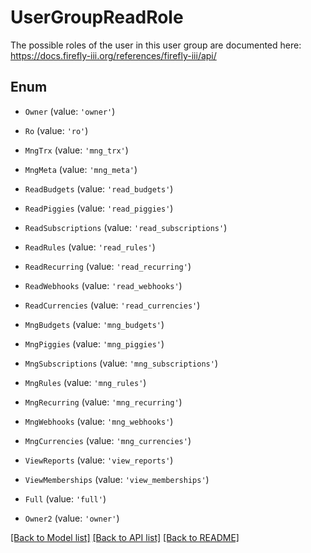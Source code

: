 # UserGroupReadRole

The possible roles of the user in this user group are documented here: https://docs.firefly-iii.org/references/firefly-iii/api/ 

## Enum

* `Owner` (value: `'owner'`)

* `Ro` (value: `'ro'`)

* `MngTrx` (value: `'mng_trx'`)

* `MngMeta` (value: `'mng_meta'`)

* `ReadBudgets` (value: `'read_budgets'`)

* `ReadPiggies` (value: `'read_piggies'`)

* `ReadSubscriptions` (value: `'read_subscriptions'`)

* `ReadRules` (value: `'read_rules'`)

* `ReadRecurring` (value: `'read_recurring'`)

* `ReadWebhooks` (value: `'read_webhooks'`)

* `ReadCurrencies` (value: `'read_currencies'`)

* `MngBudgets` (value: `'mng_budgets'`)

* `MngPiggies` (value: `'mng_piggies'`)

* `MngSubscriptions` (value: `'mng_subscriptions'`)

* `MngRules` (value: `'mng_rules'`)

* `MngRecurring` (value: `'mng_recurring'`)

* `MngWebhooks` (value: `'mng_webhooks'`)

* `MngCurrencies` (value: `'mng_currencies'`)

* `ViewReports` (value: `'view_reports'`)

* `ViewMemberships` (value: `'view_memberships'`)

* `Full` (value: `'full'`)

* `Owner2` (value: `'owner'`)

[[Back to Model list]](../README.md#documentation-for-models) [[Back to API list]](../README.md#documentation-for-api-endpoints) [[Back to README]](../README.md)
